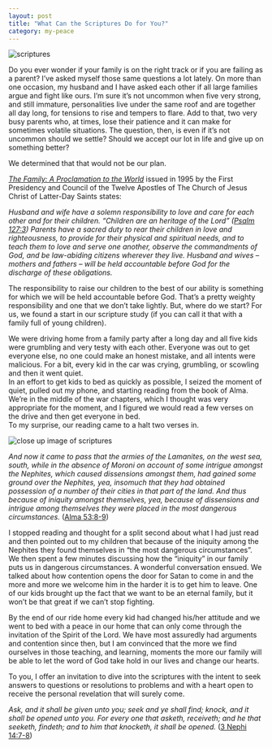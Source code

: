 ```yaml
---
layout: post
title: "What Can the Scriptures Do for You?"
category: my-peace
---
```

![scriptures](/themilewidelife.com/assets/images/scriptures.jpg)

Do you ever wonder if your family is on the right track or if you are failing as a parent? I’ve asked myself those same questions a lot lately. On more than one occasion, my husband and I have asked each other if all large families argue and fight like ours. I’m sure it’s not uncommon when five very strong, and still immature, personalities live under the same roof and are together all day long, for tensions to rise and tempers to flare. Add to that, two very busy parents who, at times, lose their patience and it can make for sometimes volatile situations. The question, then, is even if it’s not uncommon should we settle? Should we accept our lot in life and give up on something better?

We determined that that would not be our plan.

[_The Family: A Proclamation to the World_](https://www.lds.org/topics/family-proclamation?lang=eng&old=true) issued in 1995 by the First Presidency and Council of the Twelve Apostles of The Church of Jesus Christ of Latter-Day Saints states:

_Husband and wife have a solemn responsibility to love and care for each other and for their children. “Children are an heritage of the Lord” ([Psalm 127:3](https://www.lds.org/scriptures/ot/ps/127?lang=eng)) Parents have a sacred duty to rear their children in love and righteousness, to provide for their physical and spiritual needs, and to teach them to love and serve one another, observe the commandments of God, and be law-abiding citizens wherever they live. Husband and wives – mothers and fathers – will be held accountable before God for the discharge of these obligations._

The responsibility to raise our children to the best of our ability is something for which we will be held accountable before God. That’s a pretty weighty responsibility and one that we don’t take lightly. But, where do we start? For us, we found a start in our scripture study (if you can call it that with a family full of young children).

We were driving home from a family party after a long day and all five kids were grumbling and very testy with each other. Everyone was out to get everyone else, no one could make an honest mistake, and all intents were malicious. For a bit, every kid in the car was crying, grumbling, or scowling and then it went quiet.  
In an effort to get kids to bed as quickly as possible, I seized the moment of quiet, pulled out my phone, and starting reading from the book of Alma. We’re in the middle of the war chapters, which I thought was very appropriate for the moment, and I figured we would read a few verses on the drive and then get everyone in bed.  
To my surprise, our reading came to a halt two verses in.

![close up image of scriptures](/themilewidelife.com/assets/images/scriptures-close-up.jpg)

_And now it came to pass that the armies of the Lamanites, on the west sea, south, while in the absence of Moroni on account of some intrigue amongst the Nephites, which caused dissensions amongst them, had gained some ground over the Nephites, yea, insomuch that they had obtained possession of a number of their cities in that part of the land. And thus because of iniquity amongst themselves, yea, because of dissensions and intrigue among themselves they were placed in the most dangerous circumstances._ ([Alma 53:8-9](https://www.lds.org/scriptures/bofm/alma/53?lang=eng))

I stopped reading and thought for a split second about what I had just read and then pointed out to my children that because of the iniquity among the Nephites they found themselves in “the most dangerous circumstances”. We then spent a few minutes discussing how the “iniquity” in our family puts us in dangerous circumstances. A wonderful conversation ensued. We talked about how contention opens the door for Satan to come in and the more and more we welcome him in the harder it is to get him to leave. One of our kids brought up the fact that we want to be an eternal family, but it won’t be that great if we can’t stop fighting.

By the end of our ride home every kid had changed his/her attitude and we went to bed with a peace in our home that can only come through the invitation of the Spirit of the Lord. We have most assuredly had arguments and contention since then, but I am convinced that the more we find ourselves in those teaching, and learning, moments the more our family will be able to let the word of God take hold in our lives and change our hearts.

To you, I offer an invitation to dive into the scriptures with the intent to seek answers to questions or resolutions to problems and with a heart open to receive the personal revelation that will surely come.

_Ask, and it shall be given unto you; seek and ye shall find; knock, and it shall be opened unto you. For every one that asketh, receiveth; and he that seeketh, findeth; and to him that knocketh, it shall be opened._ ([3 Nephi 14:7-8](https://www.lds.org/scriptures/bofm/3-ne/14?lang=eng))
